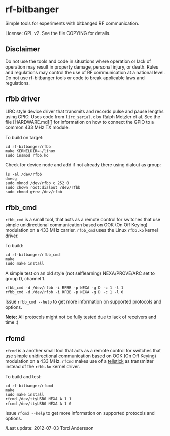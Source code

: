 rf-bitbanger
============

Simple tools for experiments with bitbanged RF communication.

License: GPL v2. See the file COPYING for details.


Disclaimer
----------

Do not use the tools and code in situations where operation or lack of
operation may result in property damage, personal injury, or death.
Rules and regulations may control the use of RF communication at a
national level.  Do not use rf-bitbanger tools or code to break
applicable laws and regulations.


rfbb driver
-----------

LIRC style device driver that transmits and records pulse and
pause lengths using GPIO.  Uses code from `lirc_serial.c` by Ralph
Metzler et al.  See the file [HARDWARE.md][] for information on how to
connect the GPIO to a common 433 MHz TX module.

To build on target:

    cd rf-bitbanger/rfbb
    make KERNELDIR=~/linux
    sudo insmod rfbb.ko

Check for device node and add if not already there using dialout as
group:

    ls -al /dev/rfbb
    dmesg
    sudo mknod /dev/rfbb c 252 0
    sudo chown root:dialout /dev/rfbb
    sudo chmod g+rw /dev/rfbb


rfbb_cmd
--------

`rfbb_cmd` is a small tool, that acts as a remote control for switches
that use simple unidirectional communication based on OOK (On Off
Keying) modulation on a 433 MHz carrier.  `rfbb_cmd` uses the Linux
`rfbb.ko` kernel driver.

To build:

    cd rf-bitbanger/rfbb_cmd
    make
    sudo make install

A simple test on an old style (not selflearning) NEXA/PROVE/ARC set to
group D, channel 1.

    rfbb_cmd -d /dev/rfbb -i RFBB -p NEXA -g D -c 1 -l 1
    rfbb_cmd -d /dev/rfbb -i RFBB -p NEXA -g D -c 1 -l 0

Issue `rfbb_cmd --help` to get more information on supported protocols
and options.

**Note:** All protocols might not be fully tested due to lack of
receivers and time :)

rfcmd
-----

`rfcmd` is a another small tool that acts as a remote control for
switches that use simple unidirectional communication based on OOK (On
Off Keying) modulation on a 433 MHz.  `rfcmd` makes use of a
[tellstick](www.telldus.se) as transmitter instead of the `rfbb.ko`
kernel driver.

To build and test:

    cd rf-bitbanger/rfcmd
    make
    sudo make install
    rfcmd /dev/ttyUSB0 NEXA A 1 1
    rfcmd /dev/ttyUSB0 NEXA A 1 0 

Issue `rfcmd --help` to get more information on supported protocols and
options.

/Last update: 2012-07-03 Tord Andersson
